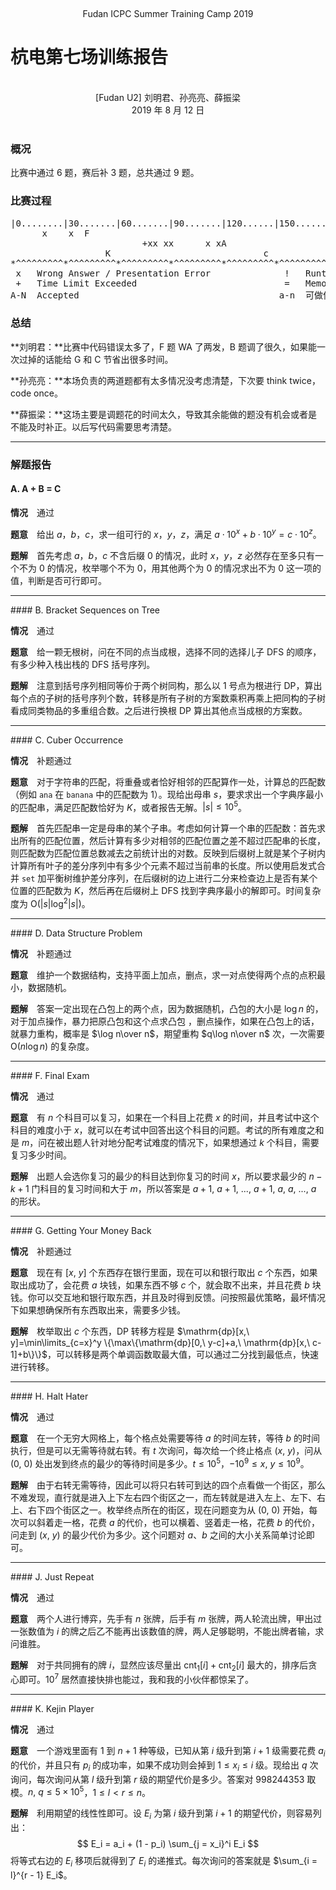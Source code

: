<br /><center class="subtitle">Fudan ICPC Summer Training Camp 2019</center>

# 杭电第七场训练报告

<br />
<center>[Fudan U2] 刘明君、孙亮亮、薛振梁</center>
<center>2019 年 8 月 12 日</center>
<br />

### 概况

比赛中通过 6 题，赛后补 3 题，总共通过 9 题。

### 比赛过程

<pre class="replay">
|0........|30.......|60.......|90.......|120......|150......|180......|210......|240......|270...... (min)
      x    x  F                                                          xb       H B             xg [lmj]
                         +xx xx      x xA                           x     x   xx     xJ            g [sll]
                  K                             c                                 H   J       c    g [xzl]
*^^^^^^^^^*^^^^^^^^^*^^^^^^^^^*^^^^^^^^^*^^^^^^^^^*^^^^^^^^^*^^^^^^^^^*^^^^^^^^^*^^^^^^^^^*^^^^^^^^^
 x   Wrong Answer / Presentation Error              !   Runtime Error
 +   Time Limit Exceeded                            =   Memory Limit Exceeded
A-N  Accepted                                      a-n  可做但未通过 / 弃题 / 屯题
</pre>

### 总结

**刘明君：**比赛中代码错误太多了，F 题 WA 了两发，B 题调了很久，如果能一次过掉的话能给 G 和 C 节省出很多时间。

**孙亮亮：**本场负责的两道题都有太多情况没考虑清楚，下次要 think twice，code once。

**薛振梁：**这场主要是调题花的时间太久，导致其余能做的题没有机会或者是不能及时补正。以后写代码需要思考清楚。

***

### 解题报告

#### A. A + B = C

**情况**　通过

**题意**　给出 $a$，$b$，$c$，求一组可行的 $x$，$y$，$z$，满足 $a\cdot10^x+b\cdot10^y=c\cdot10^z$。

**题解**　首先考虑 $a$，$b$，$c$ 不含后缀 $0$ 的情况，此时 $x$，$y$，$z$ 必然存在至多只有一个不为 $0$ 的情况，枚举哪个不为 $0$，用其他两个为 $0$ 的情况求出不为 $0$ 这一项的值，判断是否可行即可。

<hr />
#### B. Bracket Sequences on Tree

**情况**　通过

**题意**　给一颗无根树，问在不同的点当成根，选择不同的选择儿子 DFS 的顺序，有多少种入栈出栈的 DFS 括号序列。

**题解**　注意到括号序列相同等价于两个树同构，那么以 $1$ 号点为根进行 DP，算出每个点的子树的括号序列个数，转移是所有子树的方案数乘积再乘上把同构的子树看成同类物品的多重组合数。之后进行换根 DP 算出其他点当成根的方案数。

<hr />
#### C. Cuber Occurrence

**情况**　补题通过

**题意**　对于字符串的匹配，将重叠或者恰好相邻的匹配算作一处，计算总的匹配数（例如 `ana` 在 `banana` 中的匹配数为 $1$）。现给出母串 $s$，要求求出一个字典序最小的匹配串，满足匹配数恰好为 $K$，或者报告无解。$|s| \leqslant 10^5$。

**题解**　首先匹配串一定是母串的某个子串。考虑如何计算一个串的匹配数：首先求出所有的匹配位置，然后计算有多少对相邻的匹配位置之差不超过匹配串的长度，则匹配数为匹配位置总数减去之前统计出的对数。反映到后缀树上就是某个子树内计算所有叶子的差分序列中有多少个元素不超过当前串的长度。所以使用启发式合并 `set` 加平衡树维护差分序列，在后缀树的边上进行二分来检查边上是否有某个位置的匹配数为 $K$，然后再在后缀树上 DFS 找到字典序最小的解即可。时间复杂度为 $\mathrm O(|s| \log^2 |s|)$。

<hr />
#### D. Data Structure Problem

**情况**　补题通过

**题意**　维护一个数据结构，支持平面上加点，删点，求一对点使得两个点的点积最小，数据随机。

**题解**　答案一定出现在凸包上的两个点，因为数据随机，凸包的大小是 $\log n$ 的，对于加点操作，暴力把原凸包和这个点求凸包 ，删点操作，如果在凸包上的话，就暴力重构，概率是 $\log n\over n$，期望重构 $q\log n\over n$ 次，一次需要 $\mathrm O(n\log n)$ 的复杂度。

<hr />
#### F. Final Exam

**情况**　通过

**题意**　有 $n$ 个科目可以复习，如果在一个科目上花费 $x$ 的时间，并且考试中这个科目的难度小于 $x$，就可以在考试中回答出这个科目的问题。考试的所有难度之和是 $m$，问在被出题人针对地分配考试难度的情况下，如果想通过 $k$ 个科目，需要复习多少时间。

**题解**　出题人会选你复习的最少的科目达到你复习的时间 $x$，所以要求最少的 $n-k+1$ 门科目的复习时间和大于 $m$，所以答案是 $a+1,\ a+1,\ ...,\ a+1,\ a,\ a,\ ...,\ a$ 的形状。

<hr />
#### G. Getting Your Money Back

**情况**　补题通过

**题意**　现在有 $[x,\ y]$ 个东西存在银行里面，现在可以和银行取出 $c$ 个东西，如果取出成功了，会花费 $a$ 块钱，如果东西不够 $c$ 个，就会取不出来，并且花费 $b$ 块钱。你可以交互地和银行取东西，并且及时得到反馈。问按照最优策略，最坏情况下如果想确保所有东西取出来，需要多少钱。

**题解**　枚举取出 $c$ 个东西，DP 转移方程是 $\mathrm{dp}[x,\ y]=\min\limits_{c=x}^y \{\max\{\mathrm{dp}[0,\ y-c]+a,\ \mathrm{dp}[x,\ c-1]+b\}\}$，可以转移是两个单调函数取最大值，可以通过二分找到最低点，快速进行转移。

<hr />
#### H. Halt Hater

**情况**　通过

**题意**　在一个无穷大网格上，每个格点处需要等待 $a$ 的时间左转，等待 $b$ 的时间执行，但是可以无需等待就右转。有 $t$ 次询问，每次给一个终止格点 $(x,\ y)$，问从 $(0,\ 0)$ 处出发到终点的最少的等待时间是多少。$t \leqslant 10^5$，$-10^9 \leqslant x,\ y \leqslant 10^9$。

**题解**　由于右转无需等待，因此可以将只右转可到达的四个点看做一个街区，那么不难发现，直行就是进入上下左右四个街区之一，而左转就是进入左上、左下、右上、右下四个街区之一。枚举终点所在的街区，现在问题变为从 $(0,\ 0)$ 开始，每次可以斜着走一格，花费 $a$ 的代价，也可以横着、竖着走一格，花费 $b$ 的代价，问走到 $(x,\ y)$ 的最少代价为多少。这个问题对 $a$、$b$ 之间的大小关系简单讨论即可。

<hr />
#### J. Just Repeat

**情况**　通过

**题意**　两个人进行博弈，先手有 $n$ 张牌，后手有 $m$ 张牌，两人轮流出牌，甲出过一张数值为 $i$ 的牌之后乙不能再出该数值的牌，两人足够聪明，不能出牌者输，求问谁胜。

**题解**　对于共同拥有的牌 $i$，显然应该尽量出 $\mathrm{cnt}_1[i] + \mathrm{cnt}_2[i]$ 最大的，排序后贪心即可。$10^7$ 居然直接快排也能过，我和我的小伙伴都惊呆了。

<hr />
#### K. Kejin Player

**情况**　通过

**题意**　一个游戏里面有 $1$ 到 $n + 1$ 种等级，已知从第 $i$ 级升到第 $i + 1$ 级需要花费 $a_i$ 的代价，并且只有 $p_i$ 的成功率，如果不成功则会掉到 $1 \leqslant x_i \leqslant i$ 级。现给出 $q$ 次询问，每次询问从第 $l$ 级升到第 $r$ 级的期望代价是多少。答案对 $998244353$ 取模。$n,\ q \leqslant 5×10^5$，$1 \leqslant l < r \leqslant n$。

**题解**　利用期望的线性性即可。设 $E_i$ 为第 $i$ 级升到第 $i + 1$ 的期望代价，则容易列出：
$$
E_i = a_i + (1 - p_i) \sum_{j = x_i}^i E_i
$$
将等式右边的 $E_i$ 移项后就得到了 $E_i$ 的递推式。每次询问的答案就是 $\sum_{i = l}^{r - 1} E_i$。